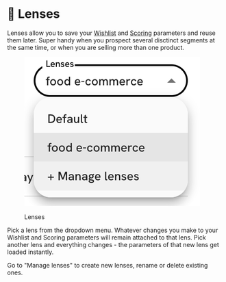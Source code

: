 # 🔭 Lenses

Lenses allow you to save your [Wishlist](understanding-wishlists.md) and [Scoring](understanding-scoring.md) parameters and reuse them later. Super handy when you prospect several disctinct segments at the same time, or when you are selling more than one product.

<figure><img src="../.gitbook/assets/lenses.png" alt=""><figcaption><p>Lenses</p></figcaption></figure>

Pick a lens from the dropdown menu. Whatever changes you make to your Wishlist and Scoring parameters will remain attached to that lens. Pick another lens and everything changes - the parameters of that new lens get loaded instantly.&#x20;

Go to "Manage lenses" to create new lenses, rename or delete existing ones.
